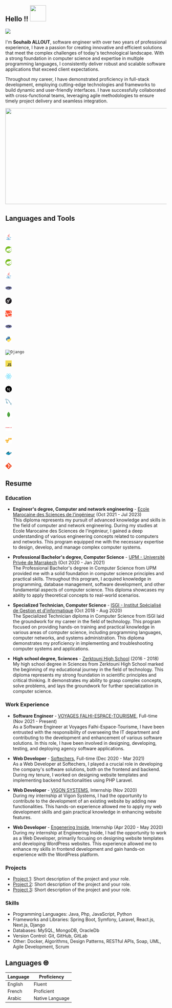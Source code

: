 ## Hello !! <img src="https://raw.githubusercontent.com/MartinHeinz/MartinHeinz/master/wave.gif" height="50px" width="50px">
![](https://visitor-badge.laobi.icu/badge?page_id=Ssouh)

I'm **Souhaib ALLOUT**,  software engineer with over two years of professional experience, I have a passion for creating innovative and efficient solutions that meet the complex challenges of today's technological landscape. With a strong foundation in computer science and expertise in multiple programming languages, I consistently deliver robust and scalable software applications that exceed client expectations.

Throughout my career, I have demonstrated proficiency in full-stack development, employing cutting-edge technologies and frameworks to build dynamic and user-friendly interfaces. I have successfully collaborated with cross-functional teams, leveraging agile methodologies to ensure timely project delivery and seamless integration.


<p align="center" >
  <img src="https://images.squarespace-cdn.com/content/v1/580fa9f7e58c62cb7501937b/1496358009519-3OOP60SU1L9CWOXN544R/ke17ZwdGBToddI8pDm48kJRqFJ19D4P4EwsC9z3fiewUqsxRUqqbr1mOJYKfIPR7LoDQ9mXPOjoJoqy81S2I8N_N4V1vUb5AoIIIbLZhVYy7Mythp_T-mtop-vrsUOmeInPi9iDjx9w8K4ZfjXt2dn3So03l79BKEoq-AWKelKdncgyogL09V32_rYUHj6maCjLISwBs8eEdxAxTptZAUg/bedroom.gif?format=2500w" width="600" height="300">
</p>

## Languages and Tools 

<code> <img src="https://raw.githubusercontent.com/devicons/devicon/master/icons/java/java-original.svg" alt="Java" width="20" height="20" /> </code>
<code> <img src="https://raw.githubusercontent.com/devicons/devicon/master/icons/spring/spring-original.svg" alt="Spring Boot" width="20" height="20" /> </code>
<code> <img src="https://raw.githubusercontent.com/devicons/devicon/master/icons/spring/spring-original.svg" alt="Spring Cloud" width="20" height="20" /> </code>
<code> <img src="https://raw.githubusercontent.com/devicons/devicon/master/icons/java/java-original.svg" alt="AssertJ" width="20" height="20" /> </code>
<code> <img src="https://raw.githubusercontent.com/devicons/devicon/master/icons/php/php-original.svg" alt="PHP" width="20" height="20" /> </code>
<code> <img src="https://raw.githubusercontent.com/devicons/devicon/master/icons/symfony/symfony-original.svg" alt="Symfony" width="20" height="20" /> </code>
<code> <img src="https://raw.githubusercontent.com/devicons/devicon/master/icons/laravel/laravel-plain.svg" alt="Laravel" width="20" height="20" /> </code>
<code> <img src="https://raw.githubusercontent.com/devicons/devicon/master/icons/php/php-original.svg" alt="PHPUnit" width="20" height="20" /> </code>
<code> <img src="https://raw.githubusercontent.com/devicons/devicon/master/icons/python/python-original.svg" alt="Python" width="20" height="20" /> </code>
<code> <img src="https://raw.githubusercontent.com/devicons/devicon/master/icons/django/django.svg" alt="Django" width="20" height="20" /> </code>
<code> <img src="https://raw.githubusercontent.com/devicons/devicon/master/icons/javascript/javascript-original.svg" alt="JavaScript" width="20" height="20" /> </code>
<code> <img src="https://raw.githubusercontent.com/devicons/devicon/master/icons/react/react-original.svg" alt="React.js" width="20" height="20" /> </code>
<code> <img src="https://raw.githubusercontent.com/devicons/devicon/master/icons/nextjs/nextjs-original.svg" alt="Next.js" width="20" height="20" /> </code>
<code> <img src="https://raw.githubusercontent.com/devicons/devicon/master/icons/mysql/mysql-original.svg" alt="MySQL" width="20" height="20" /> </code>
<code> <img src="https://raw.githubusercontent.com/devicons/devicon/master/icons/mongodb/mongodb-original.svg" alt="MongoDB" width="20" height="20" /> </code>
<code> <img src="https://raw.githubusercontent.com/devicons/devicon/master/icons/oracle/oracle-original.svg" alt="Oracle Database" width="20" height="20" /> </code>
<code> <img src="https://raw.githubusercontent.com/devicons/devicon/master/icons/amazonwebservices/amazonwebservices-original.svg" alt="Amazon Web Services" width="20" height="20" /> </code>
<code> <img src="https://raw.githubusercontent.com/devicons/devicon/master/icons/docker/docker-original.svg" alt="Docker" width="20" height="20" /> </code>
<code> <img src="https://raw.githubusercontent.com/devicons/devicon/master/icons/git/git-original.svg" alt="Git" width="20" height="20" /> </code>



## Resume

### Education
- **Engineer's degree, Computer and network engineering** - [Ecole Marocaine des Sciences de l'ingénieur](https://www.emsi.ma) (Oct 2021 - Jul 2023)\
  This diploma represents my pursuit of advanced knowledge and skills in the field of computer and network engineering. During my studies at Ecole Marocaine des Sciences de l'ingénieur, I gained a deep understanding of various engineering concepts related to computers and networks. This program equipped me with the necessary expertise to design, develop, and manage complex computer systems.

- **Professional Bachelor's degree, Computer Science** - [UPM - Université Privée de Marrakech](http://upm.ac.ma) (Oct 2020 - Jan 2021)\
  The Professional Bachelor's degree in Computer Science from UPM provided me with a solid foundation in computer science principles and practical skills. Throughout this program, I acquired knowledge in programming, database management, software development, and other fundamental aspects of computer science. This diploma showcases my ability to apply theoretical concepts to real-world scenarios.

- **Specialized Technician, Computer Science** - [ISGI - Institut Spécialisé de Gestion et d'informatique](https://www.ofppt.ma) (Oct 2018 - Aug 2020)\
  The Specialized Technician diploma in Computer Science from ISGI laid the groundwork for my career in the field of technology. This program focused on providing hands-on training and practical knowledge in various areas of computer science, including programming languages, computer networks, and systems administration. This diploma demonstrates my proficiency in implementing and troubleshooting computer systems and applications.

- **High school degree, Sciences** - [Zerktouni High School](https://www.google.com/search?client=opera-gx&q=zerktouni+marrakech&sourceid=opera&ie=UTF-8&oe=UTF-8) (2016 - 2018)\
  My high school degree in Sciences from Zerktouni High School marked the beginning of my educational journey in the field of technology. This diploma represents my strong foundation in scientific principles and critical thinking. It demonstrates my ability to grasp complex concepts, solve problems, and lays the groundwork for further specialization in computer science.

### Work Experience
- **Software Engineer** - [VOYAGES FALHI-ESPACE-TOURISME](link), Full-time (Nov 2021 - Present)\
  As a Software Engineer at Voyages Falhi-Espace-Tourisme, I have been entrusted with the responsibility of overseeing the IT department and contributing to the development and enhancement of various software solutions. In this role, I have been involved in designing, developing, testing, and deploying agency software applications.

- **Web Developer** - [Softechers](link), Full-time (Dec 2020 - Mar 2021)\
  As a Web Developer at Softechers, I played a crucial role in developing the company's software solutions, both on the frontend and backend. During my tenure, I worked on designing website templates and implementing backend functionalities using PHP Laravel.

- **Web Developer** - [VIGON SYSTEMS](link), Internship (Nov 2020)\
  During my internship at Vigon Systems, I had the opportunity to contribute to the development of an existing website by adding new functionalities. This hands-on experience allowed me to apply my web development skills and gain practical knowledge in enhancing website features.

- **Web Developer** - [Engenering Inside](link), Internship (Apr 2020 - May 2020)\
  During my internship at Engineering Inside, I had the opportunity to work as a Web Developer, primarily focusing on designing website templates and developing WordPress websites. This experience allowed me to enhance my skills in frontend development and gain hands-on experience with the WordPress platform.


### Projects
- [Project 1](link): Short description of the project and your role.
- [Project 2](link): Short description of the project and your role.
- [Project 3](link): Short description of the project and your role.

### Skills
- Programming Languages: Java, Php, JavaScript, Python
- Frameworks and Libraries: Spring Boot, Symfony, Laravel, React.js, Next.js, Django
- Databases: MySQL, MongoDB, OracleDb
- Version Control: Git, GitHub, GitLab
- Other: Docker, Algorithms, Design Patterns, RESTful APIs, Soap, UML, Agile Development, Scrum



## Languages 🌐
| Language | Proficiency    |
|----------|----------------|
| English  | Fluent         |
| French   | Proficient     |
| Arabic   | Native Language|

